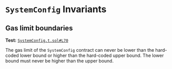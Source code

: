 # `SystemConfig` Invariants

## Gas limit boundaries
**Test:** [`SystemConfig.t.sol#L70`](../test/invariants/SystemConfig.t.sol#L70)

The gas limit of the `SystemConfig` contract can never be lower than the hard-coded lower bound or higher than the hard-coded upper bound. The lower bound must never be higher than the upper bound. 